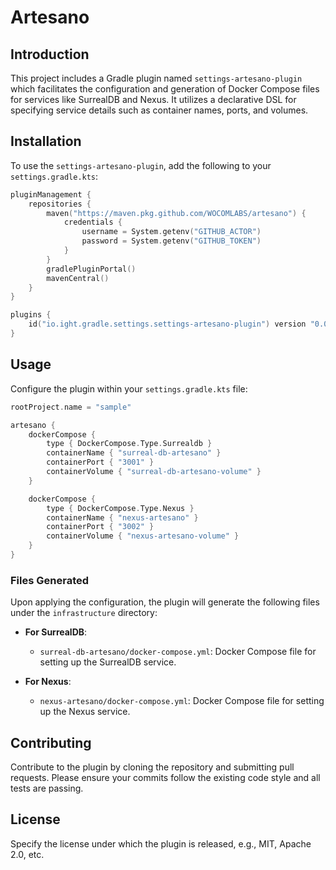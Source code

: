 
# Artesano

## Introduction
This project includes a Gradle plugin named `settings-artesano-plugin` which facilitates the configuration and generation of Docker Compose files for services like SurrealDB and Nexus. It utilizes a declarative DSL for specifying service details such as container names, ports, and volumes.

## Installation
To use the `settings-artesano-plugin`, add the following to your `settings.gradle.kts`:

```kotlin
pluginManagement {
    repositories {
        maven("https://maven.pkg.github.com/WOCOMLABS/artesano") {
            credentials {
                username = System.getenv("GITHUB_ACTOR")
                password = System.getenv("GITHUB_TOKEN")
            }
        }
        gradlePluginPortal()
        mavenCentral()
    }
}

plugins {
    id("io.ight.gradle.settings.settings-artesano-plugin") version "0.0.1-RC4"
}
```

## Usage

Configure the plugin within your `settings.gradle.kts` file:

```kotlin
rootProject.name = "sample"

artesano {
    dockerCompose {
        type { DockerCompose.Type.Surrealdb }
        containerName { "surreal-db-artesano" }
        containerPort { "3001" }
        containerVolume { "surreal-db-artesano-volume" }
    }

    dockerCompose {
        type { DockerCompose.Type.Nexus }
        containerName { "nexus-artesano" }
        containerPort { "3002" }
        containerVolume { "nexus-artesano-volume" }
    }
}
```

### Files Generated
Upon applying the configuration, the plugin will generate the following files under the `infrastructure` directory:

- **For SurrealDB**:
  - `surreal-db-artesano/docker-compose.yml`: Docker Compose file for setting up the SurrealDB service.

- **For Nexus**:
  - `nexus-artesano/docker-compose.yml`: Docker Compose file for setting up the Nexus service.

## Contributing
Contribute to the plugin by cloning the repository and submitting pull requests. Please ensure your commits follow the existing code style and all tests are passing.

## License
Specify the license under which the plugin is released, e.g., MIT, Apache 2.0, etc.
